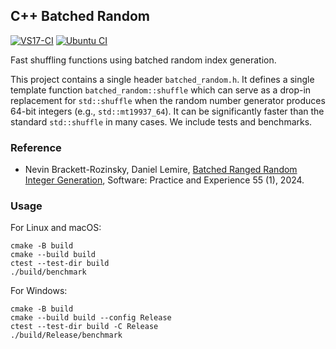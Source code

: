 ## C++ Batched Random

[![VS17-CI](https://github.com/lemire/cpp_batched_random/actions/workflows/vs-ci.yml/badge.svg)](https://github.com/lemire/cpp_batched_random/actions/workflows/vs-ci.yml)
[![Ubuntu CI](https://github.com/lemire/cpp_batched_random/actions/workflows/ubuntu-ci.yml/badge.svg)](https://github.com/lemire/cpp_batched_random/actions/workflows/ubuntu-ci.yml)

Fast shuffling functions using batched random index generation.




This project contains a single header `batched_random.h`. It defines a single template function `batched_random::shuffle` which can serve as a drop-in replacement for `std::shuffle` when the random number generator produces 64-bit integers (e.g., `std::mt19937_64`). It can be significantly faster than the standard `std::shuffle` in many cases. We include tests and benchmarks.


### Reference

* Nevin Brackett-Rozinsky, Daniel Lemire, [Batched Ranged Random Integer Generation](https://arxiv.org/abs/2408.06213), Software: Practice and Experience 55 (1), 2024.

### Usage

For Linux and macOS: 

```
cmake -B build
cmake --build build
ctest --test-dir build
./build/benchmark
```

For Windows: 


```
cmake -B build
cmake --build build --config Release
ctest --test-dir build -C Release
./build/Release/benchmark
```
